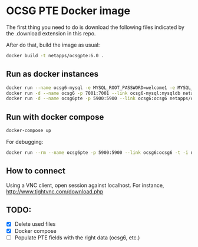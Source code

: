 # OCSG PTE Docker image

The first thing you need to do is download the following files indicated by the .download extension in this repo.

After do that, build the image as usual:

```sh
docker build -t netapps/ocsgpte:6.0 .
```

## Run as docker instances

```sh
docker run --name ocsg6-mysql -e MYSQL_ROOT_PASSWORD=welcome1 -e MYSQL_DATABASE=ocsg -e MYSQL_USER=ocsg -e MYSQL_PASSWORD=ocsg -d mysql:5.6
docker run -d --name ocsg6 -p 7001:7001 --link ocsg6-mysql:mysqldb netapps/ocsg:6.0 
docker run -d --name ocsg6pte -p 5900:5900 --link ocsg6:ocsg6 netapps/ocsgpte:6.0 
```

## Run with docker compose

```sh
docker-compose up
```

For debugging:

```sh
docker run --rm --name ocsg6pte -p 5900:5900 --link ocsg6:ocsg6 -t -i netapps/ocsgpte:6.0 /bin/bash
```

## How to connect

Using a VNC client, open session against localhost. For instance, http://www.tightvnc.com/download.php


## TODO:

- [x] Delete used files
- [x] Docker compose
- [ ] Populate PTE fields with the right data (ocsg6, etc.)
